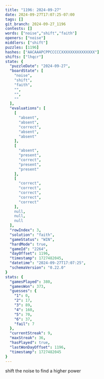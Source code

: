 ```yaml
---
title: "1196: 2024-09-27"
date: 2024-09-27T17:07:25-07:00
tags: []
git_branch: 2024-09-27_1196
contests: []
words: ["noise","shift","faith"]
openers: ["noise"]
middlers: ["shift"]
puzzles: [1196]
hashes: ["AACAAAPCPPCCCCCXXXXXXXXXXXXXXX"]
shifts: ["lhqcr"]
state: {
  "puzzleDate": "2024-09-27",
  "boardState": [
    "noise",
    "shift",
    "faith",
    "",
    "",
    ""
  ],
  "evaluations": [
    [
      "absent",
      "absent",
      "correct",
      "absent",
      "absent"
    ],
    [
      "absent",
      "present",
      "correct",
      "present",
      "present"
    ],
    [
      "correct",
      "correct",
      "correct",
      "correct",
      "correct"
    ],
    null,
    null,
    null
  ],
  "rowIndex": 3,
  "solution": "faith",
  "gameStatus": "WIN",
  "hardMode": true,
  "gameId": "2264",
  "dayOffset": 1196,
  "timestamp": 1727482045,
  "datetime": "2024-09-27T17:07:25",
  "schemaVersion": "0.22.0"
}
stats: {
  "gamesPlayed": 380,
  "gamesWon": 373,
  "guesses": {
    "1": 0,
    "2": 17,
    "3": 89,
    "4": 160,
    "5": 70,
    "6": 37,
    "fail": 7
  },
  "currentStreak": 9,
  "maxStreak": 36,
  "hasPlayed": true,
  "lastWonDayOffset": 1196,
  "timestamp": 1727482045
}
---
```

<!-- more -->
shift the noise to find a higher power
